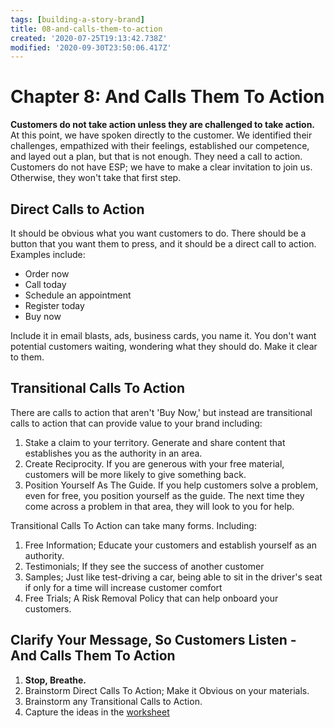 ```yaml
---
tags: [building-a-story-brand]
title: 08-and-calls-them-to-action
created: '2020-07-25T19:13:42.738Z'
modified: '2020-09-30T23:50:06.417Z'
---
```


# Chapter 8: And Calls Them To Action

**Customers do not take action unless they are challenged to take action.**  At this point, we have spoken directly to the customer.  We identified their challenges, empathized with their feelings, established our competence, and layed out a plan, but that is not enough.  They need a call to action.  Customers do not have ESP; we have to make a clear invitation to join us. Otherwise, they won't take that first step.

## Direct Calls to Action

It should be obvious what you want customers to do.  There should be a button that you want them to press, and it should be a direct call to action. Examples include:

- Order now
- Call today
- Schedule an appointment
- Register today
- Buy now

Include it in email blasts, ads, business cards, you name it.  You don't want potential customers waiting, wondering what they should do.  Make it clear to them.

## Transitional Calls To Action

There are calls to action that aren't 'Buy Now,' but instead are transitional calls to action that can provide value to your brand including:

1. Stake a claim to your territory.  Generate and share content that establishes you as the authority in an area.
2. Create Reciprocity. If you are generous with your free material, customers will be more likely to give something back.
3. Position Yourself As The Guide. If you help customers solve a problem, even for free, you position yourself as the guide.  The next time they come across a problem in that area, they will look to you for help.

Transitional Calls To Action can take many forms.  Including:

1. Free Information; Educate your customers and establish yourself as an authority.
2. Testimonials; If they see the success of another customer
3. Samples; Just like test-driving a car, being able to sit in the driver's seat if only for a time will increase customer comfort
4. Free Trials; A Risk Removal Policy that can help onboard your customers.

## Clarify Your Message, So Customers Listen - And Calls Them To Action

1. **Stop, Breathe.**
2. Brainstorm Direct Calls To Action; Make it Obvious on your materials.
3. Brainstorm any Transitional Calls to Action.
4. Capture the ideas in the [worksheet](./building-a-storybrand-worksheet.pdf)
